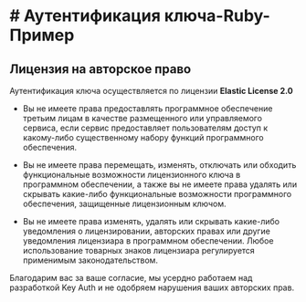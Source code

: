 # # Аутентификация ключа-Ruby-Пример

## Лицензия на авторское право

Аутентификация ключа осуществляется по лицензии **Elastic License 2.0**

* Вы не имеете права предоставлять программное обеспечение третьим лицам в качестве размещенного или управляемого
сервиса, если сервис предоставляет пользователям доступ к какому-либо существенному набору
функций программного обеспечения.

* Вы не имеете права перемещать, изменять, отключать или обходить функциональные возможности лицензионного ключа
в программном обеспечении, а также вы не имеете права удалять или скрывать какие-либо функциональные
возможности программного обеспечения, защищенные лицензионным ключом.

* Вы не имеете права изменять, удалять или скрывать какие-либо уведомления о лицензировании, авторских правах или другие уведомления
лицензиара в программном обеспечении. Любое использование товарных знаков лицензиара регулируется
применимым законодательством.

Благодарим вас за ваше согласие, мы усердно работаем над разработкой Key Auth и не одобряем нарушения ваших авторских прав.
